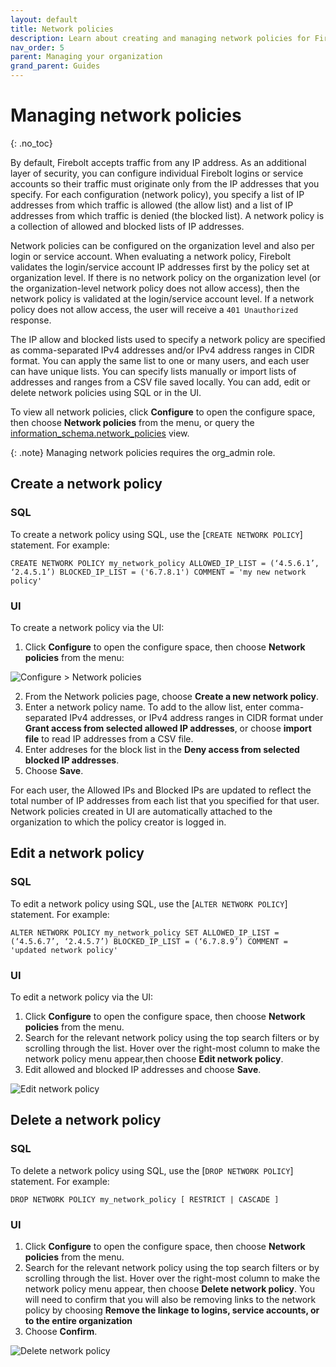 ```yaml
---
layout: default
title: Network policies
description: Learn about creating and managing network policies for Firebolt.
nav_order: 5
parent: Managing your organization
grand_parent: Guides
---
```


# Managing network policies
{: .no_toc}

By default, Firebolt accepts traffic from any IP address. As an additional layer of security, you can configure individual Firebolt logins or service accounts so their traffic must originate only from the IP addresses that you specify. For each configuration (network policy), you specify a list of IP addresses from which traffic is allowed (the allow list) and a list of IP addresses from which traffic is denied (the blocked list). A network policy is a collection of allowed and blocked lists of IP addresses.

Network policies can be configured on the organization level and also per login or service account. When evaluating a network policy, Firebolt validates the login/service account IP addresses first by the policy set at organization level. If there is no network policy on the organization level (or the organization-level network policy does not allow access), then the network policy is validated at the login/service account level. If a network policy does not allow access, the user will receive a `401 Unauthorized` response.

The IP allow and blocked lists used to specify a network policy are specified as comma-separated IPv4 addresses and/or IPv4 address ranges in CIDR format. You can apply the same list to one or many users, and each user can have unique lists. You can specify lists manually or import lists of addresses and ranges from a CSV file saved locally. You can add, edit or delete network policies using SQL or in the UI. 

To view all network policies, click **Configure** to open the configure space, then choose **Network policies** from the menu, or query the [information_schema.network_policies](../../Reference/information-schema/network-policies.md) view. 

{: .note}
Managing network policies requires the org_admin role.

## Create a network policy

### SQL 
To create a network policy using SQL, use the [`CREATE NETWORK POLICY`] statement. For example:

```CREATE NETWORK POLICY my_network_policy ALLOWED_IP_LIST = (‘4.5.6.1’, ‘2.4.5.1’) BLOCKED_IP_LIST = ('6.7.8.1') COMMENT = 'my new network policy'```

### UI
To create a network policy via the UI:
1. Click **Configure** to open the configure space, then choose **Network policies** from the menu:

![Configure > Network policies](../../assets/images/networkpoliciespage.png)

2. From the Network policies page, choose **Create a new network policy**. 
3. Enter a network policy name. To add to the allow list, enter comma-separated IPv4 addresses, or IPv4 address ranges in CIDR format under **Grant access from selected allowed IP addresses**, or choose **import file** to read IP addresses from a CSV file. 
4. Enter addreses for the block list in the **Deny access from selected blocked IP addresses**. 
5. Choose **Save**.

For each user, the Allowed IPs and Blocked IPs are updated to reflect the total number of IP addresses from each list that you specified for that user. Network policies created in UI are automatically attached to the organization to which the policy creator is logged in. 

## Edit a network policy

### SQL 
To edit a network policy using SQL, use the [`ALTER NETWORK POLICY`] statement. For example:

```ALTER NETWORK POLICY my_network_policy SET ALLOWED_IP_LIST = (‘4.5.6.7’, ‘2.4.5.7’) BLOCKED_IP_LIST = (‘6.7.8.9’) COMMENT = 'updated network policy'```

### UI
To edit a network policy via the UI:
1. Click **Configure** to open the configure space, then choose **Network policies** from the menu.
2. Search for the relevant network policy using the top search filters or by scrolling through the list. Hover over the right-most column to make the network policy menu appear,then choose **Edit network policy**. 
3. Edit allowed and blocked IP addresses and choose **Save**.

![Edit network policy](../../assets/images/editnetworkpolicy.png)

## Delete a network policy

### SQL
To delete a network policy using SQL, use the [`DROP NETWORK POLICY`] statement. For example:

```DROP NETWORK POLICY my_network_policy [ RESTRICT | CASCADE ]```

### UI
1. Click **Configure** to open the configure space, then choose **Network policies** from the menu.
2. Search for the relevant network policy using the top search filters or by scrolling through the list. Hover over the right-most column to make the network policy menu appear, then choose **Delete network policy**. You will need to confirm that you will also be removing links to the network policy by choosing **Remove the linkage to logins, service accounts, or to the entire organization**
3. Choose **Confirm**.

![Delete network policy](../../assets/images/deletenetworkpolicy.png)